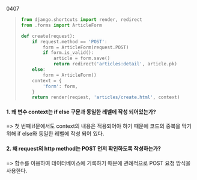 0407

> ```python
> from django.shortcuts import render, redirect
> from .forms import ArticleForm
> 
> def create(request):
>     if request.method == 'POST':
>         form = ArticleForm(request.POST)
>         if form.is_valid():
>             article = form.save()
>             return redirect('articles:detail', article.pk)
>     else:
>         form = ArticleForm()
>     context = {
>         'form': form,
>     }
>     return render(reqiest, 'articles/create.html', context)
> ```
>



#### 1. 왜 변수 context는 if else 구문과 동일한 레벨에 작성 되어있는가?

=> 첫 번째 if문에서도 context의 내용은 적용되어야 하기 때문에 코드의 중복을 막기 위해 if else와 동일한 레벨에 작성 되어 있다.



#### 2. 왜 request의 http method는 POST 먼저 확인하도록 작성하는가?

=> 함수를 이용하여 데이터베이스에 기록하기 때문에 관례적으로 POST 요청 방식을 사용한다.